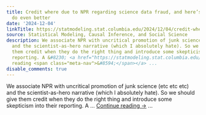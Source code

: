 ```yaml
---
title: Credit where due to NPR regarding science data fraud, and here’s how they can
  do even better
date: '2024-12-04'
linkTitle: https://statmodeling.stat.columbia.edu/2024/12/04/credit-where-due-to-npr-regarding-science-data-fraud-and-heres-how-they-can-do-even-better/
source: Statistical Modeling, Causal Inference, and Social Science
description: We associate NPR with uncritical promotion of junk science (etc etc etc)
  and the scientist-as-hero narrative (which I absolutely hate). So we should give
  them credit when they do the right thing and introduce some skepticism into their
  reporting. A &#8230; <a href="https://statmodeling.stat.columbia.edu/2024/12/04/credit-where-due-to-npr-regarding-science-data-fraud-and-heres-how-they-can-do-even-better/">Continue
  reading <span class="meta-nav">&#8594;</span></a> ...
disable_comments: true
---
```

We associate NPR with uncritical promotion of junk science (etc etc etc) and the scientist-as-hero narrative (which I absolutely hate). So we should give them credit when they do the right thing and introduce some skepticism into their reporting. A &#8230; <a href="https://statmodeling.stat.columbia.edu/2024/12/04/credit-where-due-to-npr-regarding-science-data-fraud-and-heres-how-they-can-do-even-better/">Continue reading <span class="meta-nav">&#8594;</span></a> ...